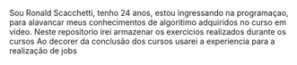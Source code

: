 Sou Ronald Scacchetti, tenho 24 anos, estou ingressando na programaçao, para alavancar meus conhecimentos de algoritimo adquiridos no curso em video.
Neste repositorio irei armazenar os exercicios realizados durante os cursos
Ao decorer da conclusão dos cursos usarei a experiencia para a realização de jobs 
